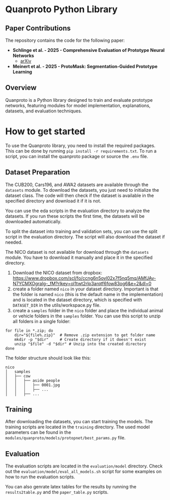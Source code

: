 # Quanproto Python Library

## Paper Contributions
The repository contains the code for the following paper:
- **Schlinge et al. - 2025 - Comprehensive Evaluation of Prototype Neural Networks** 
  - [arXiv](https://arxiv.org/abs/2507.06819)
- **Meinert et al. - 2025 - ProtoMask: Segmentation-Guided Prototype Learning**



## Overview

Quanproto is a Python library designed to train and evaluate prototype networks,
featuring modules for model implementation, explanations, datasets, and
evaluation techniques.

# How to get started
To use the Quanproto library, you need to install the required packages. This 
can be done by running `pip install -r requirements.txt`. To run a script, you
can install the quanproto package or source the `.env` file.

## Dataset Preparation
The CUB200, Cars196, and AWA2 datasets are available through the
`datasets` module. To download the datasets, you just need to initialize the
dataset class. The code will then check if the dataset is available in the
specified directory and download it if it is not.

You can use the eda scripts in the evaluation directory to analyze the datasets.
If you run these scripts the first time, the datasets will be downloaded
automatically.

To split the dataset into training and validation sets, you can use the
split script in the evaluation directory. The script
will also download the dataset if needed.

The NICO dataset is not available for download through the `datasets` module.
You have to download it manually and place it in the specified directory.

1. Download the NICO dataset from dropbox: https://www.dropbox.com/scl/fo/ccng6n5ovl02x7f5nq5mq/AMfJAv-N7YCMXOgralg-_fM?rlkey=ol1twt2rlp3arqtf6fow83og6&e=2&dl=0
2. create a folder named `nico` in your dataset directory.
Important is that the folder is named `nico` (this is the default name in the implementation) and is located in the
dataset directory, which is specified with `DATASET_DIR` in the utils/workspace.py file.
3. create a `samples` folder in the `nico` folder and place the individual
animal or vehicle folders in the `samples` folder.
You can use this script to unzip all folders in a single folder:

```
for file in *.zip; do 
    dir="${file%.zip}"  # Remove .zip extension to get folder name
    mkdir -p "$dir"     # Create directory if it doesn't exist
    unzip "$file" -d "$dir" # Unzip into the created directory
done
```


The folder structure should look like
this:
```
nico
│   samples
│   ├── cow
│   │   ├── aside people
│   │   │   ├── 0001.jpg
│   │   │   ├── ...
│   │   ├── ...
```


## Training
After downloading the datasets, you can start training the models. The training
scripts are located in the `training` directory. The used model parameters can be found in the 
`modules/quanproto/models/protopnet/best_params.py` file.


## Evaluation

The evaluation scripts are located in the `evaluation/model` directory. Check out the `evaluation/model/eval_all_models.sh`
script for some examples on how to run the evaluation scripts.

You can also genrate latex tables for the results by running the `results2table.py` and the
`paper_table.py` scripts.
